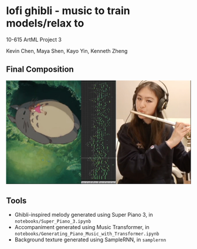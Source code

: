 # lofi ghibli - music to train models/relax to 

10-615 ArtML Project 3

Kevin Chen, Maya Shen, Kayo Yin, Kenneth Zheng

## Final Composition

![final_video_screenshot](./final_video_screenshot.png)

## Tools

- Ghibli-inspired melody generated using Super Piano 3, in `notebooks/Super_Piano_3.ipynb`
- Accompaniment generated using Music Transformer, in `notebooks/Generating_Piano_Music_with_Transformer.ipynb`
- Background texture generated using SampleRNN, in `samplernn`